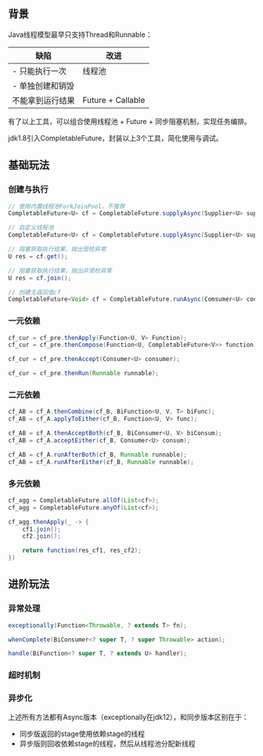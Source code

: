 ## 背景

Java线程模型最早只支持Thread和Runnable：

| 缺陷             | 改进              |
| ---------------- | ----------------- |
| - 只能执行一次   | 线程池            |
| - 单独创建和销毁 |                   |
| 不能拿到运行结果 | Future + Callable |

有了以上工具，可以组合使用线程池 + Future + 同步阻塞机制，实现任务编排。

jdk1.8引入CompletableFuture，封装以上3个工具，简化使用与调试。

## 基础玩法

### 创建与执行

```java
// 使用内置线程池ForkJoinPool，不推荐
CompletableFuture<U> cf = CompletableFuture.supplyAsync(Supplier<U> supplier);

// 自定义线程池
CompletableFuture<U> cf = CompletableFuture.supplyAsync(Supplier<U> supplier, Executor executor);

// 阻塞获取执行结果，抛出受检异常
U res = cf.get();

// 阻塞获取执行结果，抛出非受检异常
U res = cf.join();

// 创建无返回值cf
CompletableFuture<Void> cf = CompletableFuture.runAsync(Comsumer<U> consumer);
```

### 一元依赖

```java
cf_cur = cf_pre.thenApply(Function<U, V> Function);
cf_cur = cf_pre.thenCompose(Function<U, CompletableFuture<V>> function);

cf_cur = cf_pre.thenAccept(Consumer<U> consumer);

cf_cur = cf_pre.thenRun(Runnable runnable);
```

### 二元依赖

```java
cf_AB = cf_A.thenCombine(cf_B, BiFunction<U, V, T> biFunc);
cf_AB = cf_A.applyToEither(cf_B, Function<U, V> func);

cf_AB = cf_A.thenAcceptBoth(cf_B, BiConsumer<U, V> biConsum);
cf_AB = cf_A.acceptEither(cf_B, Consumer<U> consum);

cf_AB = cf_A.runAfterBoth(cf_B, Runnable runnable);
cf_AB = cf_A.runAfterEither(cf_B, Runnable runnable);
```

### 多元依赖

```java
cf_agg = CompletableFuture.allOf(List<cf>);
cf_agg = CompletableFuture.anyOf(List<cf>);

cf_agg.thenApply(_ -> {
    cf1.join();
    cf2.join();

    return function(res_cf1, res_cf2);
})
```

## 进阶玩法

### 异常处理

```java
exceptionally(Function<Throwable, ? extends T> fn);

whenComplete(BiConsumer<? super T, ? super Throwable> action);

handle(BiFunction<? super T, ? extends U> handler);
```

### 超时机制

### 异步化

上述所有方法都有Async版本（exceptionally在jdk12），和同步版本区别在于：

- 同步版返回的stage使用依赖stage的线程
- 异步版则回收依赖stage的线程，然后从线程池分配新线程
